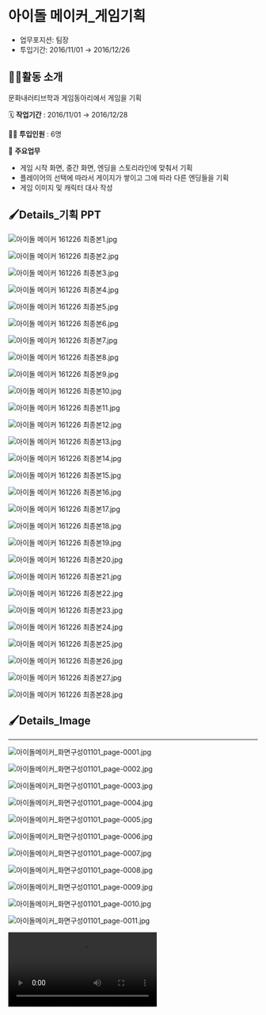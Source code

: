 # 아이돌 메이커_게임기획

- 업무포지션: 팀장
- 투입기간: 2016/11/01 → 2016/12/26

## 👩‍🏫활동 소개

문화내러티브학과 게임동아리에서 게임을 기획

🗓️ **작업기간** : 2016/11/01 → 2016/12/28

👨‍💻 **투입인원** : 6명

📒 **주요업무** 

- 게임 시작 화면, 중간 화면, 엔딩을 스토리라인에 맞춰서 기획
- 플레이어의 선택에 따라서 게이지가 쌓이고 그에 따라 다른 엔딩들을 기획
- 게임 이미지 및 캐릭터 대사 작성

## 🖌️Details_기획 PPT

![아이돌 메이커 161226 최종본1.jpg](1.jpg)

![아이돌 메이커 161226 최종본2.jpg](2.jpg)

![아이돌 메이커 161226 최종본3.jpg](3.jpg)

![아이돌 메이커 161226 최종본4.jpg](4.jpg)

![아이돌 메이커 161226 최종본5.jpg](5.jpg)

![아이돌 메이커 161226 최종본6.jpg](6.jpg)

![아이돌 메이커 161226 최종본7.jpg](7.jpg)

![아이돌 메이커 161226 최종본8.jpg](8.jpg)

![아이돌 메이커 161226 최종본9.jpg](9.jpg)

![아이돌 메이커 161226 최종본10.jpg](10.jpg)

![아이돌 메이커 161226 최종본11.jpg](11.jpg)

![아이돌 메이커 161226 최종본12.jpg](12.jpg)

![아이돌 메이커 161226 최종본13.jpg](13.jpg)

![아이돌 메이커 161226 최종본14.jpg](14.jpg)

![아이돌 메이커 161226 최종본15.jpg](15.jpg)

![아이돌 메이커 161226 최종본16.jpg](16.jpg)

![아이돌 메이커 161226 최종본17.jpg](17.jpg)

![아이돌 메이커 161226 최종본18.jpg](18.jpg)

![아이돌 메이커 161226 최종본19.jpg](19.jpg)

![아이돌 메이커 161226 최종본20.jpg](20.jpg)

![아이돌 메이커 161226 최종본21.jpg](21.jpg)

![아이돌 메이커 161226 최종본22.jpg](22.jpg)

![아이돌 메이커 161226 최종본23.jpg](23.jpg)

![아이돌 메이커 161226 최종본24.jpg](24.jpg)

![아이돌 메이커 161226 최종본25.jpg](25.jpg)

![아이돌 메이커 161226 최종본26.jpg](26.jpg)

![아이돌 메이커 161226 최종본27.jpg](27.jpg)

![아이돌 메이커 161226 최종본28.jpg](28.jpg)

## 🖌️Details_Image

---

![아이돌메이커_화면구성01101_page-0001.jpg](page-0001.jpg)

![아이돌메이커_화면구성01101_page-0002.jpg](page-0002.jpg)

![아이돌메이커_화면구성01101_page-0003.jpg](page-0003.jpg)

![아이돌메이커_화면구성01101_page-0004.jpg](page-0004.jpg)

![아이돌메이커_화면구성01101_page-0005.jpg](page-0005.jpg)

![아이돌메이커_화면구성01101_page-0006.jpg](page-0006.jpg)

![아이돌메이커_화면구성01101_page-0007.jpg](page-0007.jpg)

![아이돌메이커_화면구성01101_page-0008.jpg](page-0008.jpg)

![아이돌메이커_화면구성01101_page-0009.jpg](page-0009.jpg)

![아이돌메이커_화면구성01101_page-0010.jpg](page-0010.jpg)

![아이돌메이커_화면구성01101_page-0011.jpg](page-0011.png)

![](video.mp4)
